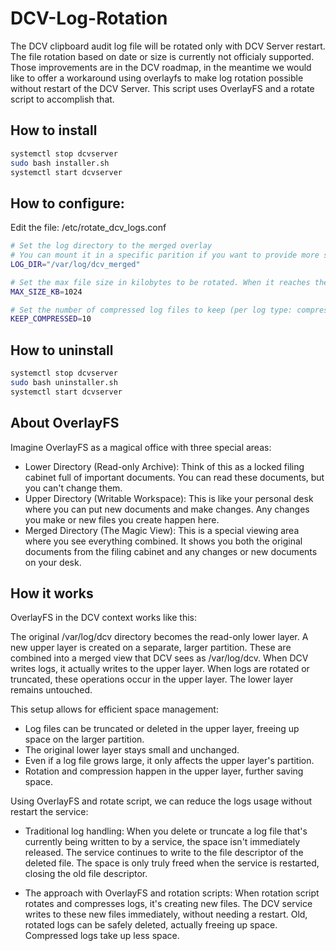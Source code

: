 # DCV-Log-Rotation

The DCV clipboard audit log file will be rotated only with DCV Server restart. The file rotation based on date or size is currently not officialy supported. Those improvements are in the DCV roadmap, in the meantime we would like to offer a workaround using overlayfs to make log rotation possible without restart of the DCV Server. This script uses OverlayFS and a rotate script to accomplish that.

## How to install

```bash
systemctl stop dcvserver
sudo bash installer.sh
systemctl start dcvserver
```

## How to configure:

Edit the file:  /etc/rotate_dcv_logs.conf
```bash
# Set the log directory to the merged overlay
# You can mount it in a specific parition if you want to provide more space 
LOG_DIR="/var/log/dcv_merged"

# Set the max file size in kilobytes to be rotated. When it reaches the size, the rotation will happen
MAX_SIZE_KB=1024

# Set the number of compressed log files to keep (per log type: compressed and not compressed)
KEEP_COMPRESSED=10
```

## How to uninstall

```bash
systemctl stop dcvserver
sudo bash uninstaller.sh
systemctl start dcvserver
```

## About OverlayFS

Imagine OverlayFS as a magical office with three special areas:

* Lower Directory (Read-only Archive): Think of this as a locked filing cabinet full of important documents. You can read these documents, but you can't change them.
* Upper Directory (Writable Workspace): This is like your personal desk where you can put new documents and make changes. Any changes you make or new files you create happen here.
* Merged Directory (The Magic View): This is a special viewing area where you see everything combined. It shows you both the original documents from the filing cabinet and any changes or new documents on your desk.

## How it works

OverlayFS in the DCV context works like this:

The original /var/log/dcv directory becomes the read-only lower layer. A new upper layer is created on a separate, larger partition. These are combined into a merged view that DCV sees as /var/log/dcv. When DCV writes logs, it actually writes to the upper layer. When logs are rotated or truncated, these operations occur in the upper layer. The lower layer remains untouched.

This setup allows for efficient space management:

* Log files can be truncated or deleted in the upper layer, freeing up space on the larger partition.
* The original lower layer stays small and unchanged.
* Even if a log file grows large, it only affects the upper layer's partition.
* Rotation and compression happen in the upper layer, further saving space.

Using OverlayFS and rotate script, we can reduce the logs usage without restart the service:

* Traditional log handling:
When you delete or truncate a log file that's currently being written to by a service, the space isn't immediately released.
The service continues to write to the file descriptor of the deleted file.
The space is only truly freed when the service is restarted, closing the old file descriptor.

* The approach with OverlayFS and rotation scripts:
When rotation script rotates and compresses logs, it's creating new files.
The DCV service writes to these new files immediately, without needing a restart.
Old, rotated logs can be safely deleted, actually freeing up space.
Compressed logs take up less space.
